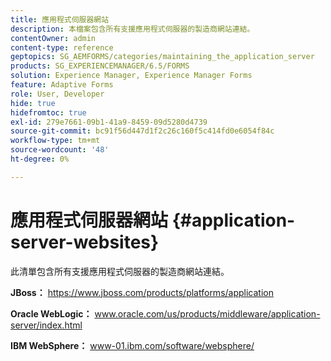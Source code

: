 ```yaml
---
title: 應用程式伺服器網站
description: 本檔案包含所有支援應用程式伺服器的製造商網站連結。
contentOwner: admin
content-type: reference
geptopics: SG_AEMFORMS/categories/maintaining_the_application_server
products: SG_EXPERIENCEMANAGER/6.5/FORMS
solution: Experience Manager, Experience Manager Forms
feature: Adaptive Forms
role: User, Developer
hide: true
hidefromtoc: true
exl-id: 279e7661-09b1-41a9-8459-09d5280d4739
source-git-commit: bc91f56d447d1f2c26c160f5c414fd0e6054f84c
workflow-type: tm+mt
source-wordcount: '48'
ht-degree: 0%

---
```


# 應用程式伺服器網站 {#application-server-websites}

此清單包含所有支援應用程式伺服器的製造商網站連結。

**JBoss：** https://www.jboss.com/products/platforms/application

**Oracle WebLogic：** www.oracle.com/us/products/middleware/application-server/index.html

**IBM WebSphere：** www-01.ibm.com/software/websphere/
